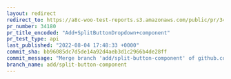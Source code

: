 ```yaml
---
layout: redirect
redirect_to: https://a8c-woo-test-reports.s3.amazonaws.com/public/pr/34180/api/index.html
pr_number: 34180
pr_title_encoded: "Add+SplitButtonDropdown+component"
pr_test_type: api
last_published: "2022-08-04 17:48:33 +0000"
commit_sha: bb96085dc7d5de14a92d4aeb3d1c2966b4de28ff
commit_message: "Merge branch 'add/split-button-component' of github.com:woocommerce/w…"
branch_name: add/split-button-component
---
```


